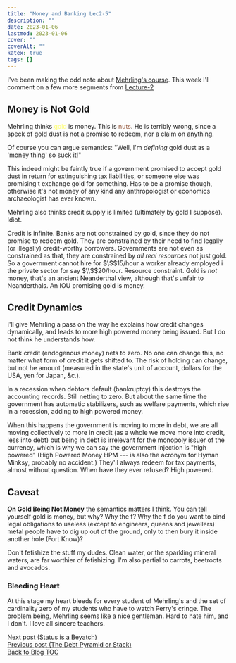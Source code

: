 ```yaml
---
title: "Money and Banking Lec2-5"
description: ""
date: 2023-01-06
lastmod: 2023-01-06
cover: ""
coverAlt: ""
katex: true
tags: []
---
```


I've been making the odd note about [Mehrling's course](https://www.ineteconomics.org/education/courses/the-economics-of-money-banking). This week I'll comment on a 
few more segments from
[Lecture-2](https://www.youtube.com/watch?v=W0IGZW0QOr4&list=PLmtuEaMvhDZYfVv95KDQWd8-7UrJCJ9Pm&index=5) 


## Money is Not Gold

Mehrling thinks <span style="color: #ffff66;">gold</span> is money. 
This is <span style="color: #965a3e;">nuts</span>.
He is terribly wrong, since a speck of 
gold dust is not a promise to redeem, nor a claim on anything. 

Of course you can argue semantics: "Well, I'm *defining* gold dust as a 
'money thing' so suck it!"

This indeed might be faintly true if a government promised to accept gold dust in 
return for extinguishing tax liabilities, or someone else was promising t exchange 
gold for something. Has to be a promise though, otherwise it's not money of any kind 
any anthropologist or economics archaeologist has ever known.

Mehrling also thinks credit supply is limited (ultimately by gold I suppose). Idiot.

Credit is infinite. Banks are not constrained by gold, since they do not promise to 
redeem gold. They are constrained by their need to find legally (or illegally) 
credit-worthy borrowers. Governments are not even as constrained as that, they are 
constrained by *_all real resources_* not just gold. So a government cannot hire for 
\$\\$$15/hour a worker already employed i the private sector for say 
$\\$$20/hour. Resource constraint. Gold is *_not_* money, that's an ancient Neanderthal 
view, although that's unfair to Neanderthals. An IOU promising gold is money.


## Credit Dynamics

I'll give Mehrling a pass on the way he explains how credit changes dynamically, and 
leads to more high powered money being issued. But I do not think he understands how.

Bank credit (endogenous money) nets to zero. No one can change this, no matter what 
form of credit it gets shifted to. The risk of holding can change, but not he amount 
(measured in the state's unit of account, dollars for the USA, yen for Japan, &c.).

In a recession when debtors default (bankruptcy) this destroys the accounting 
records. Still netting to zero. But about the same time the government has automatic 
stabilizers, such as welfare payments, which rise in a recession, adding to high 
powered money. 

When this happens the government is moving to more in debt, we are all moving
collectively to more in credit (as a whole we move more into credit, less into debt) 
but being in debt is irrelevant for the monopoly issuer of the currency, which is why 
we can say the government injection is "high powered" (High Powered Money HPM --- is 
also the acronym for Hyman Minksy, probably no accident.) They'll always redeem for 
tax payments, almost without question. When have they ever refused? High powered.

## Caveat

**On Gold Being Not Money** the semantics matters I think. You can tell yourself gold 
is money, but why? Why the f? Why the f do you want to bind legal obligations to 
useless (except to engineers, queens and jewellers) metal people have to dig up out 
of the ground, only to then bury it inside another hole (Fort Know)?

Don't fetishize the stuff my dudes. Clean water, or the sparkling mineral waters, 
are far worthier of fetishizing. I'm also partial to carrots, beetroots and avocados.


### Bleeding Heart

At this stage my heart bleeds for every student of Mehrling's and the set of 
cardinality zero of my students who have to watch Perry's cringe. The problem being, 
Mehrling seems like a nice gentleman. Hard to hate him, and I don't. I love all 
sincere teachers.


[Next post (Status is a Beyatch)](../14_status_bitches)  
[Previous post (The Debt Pyramid or Stack)](../12_debt_pyramid)  
[Back to Blog TOC](../)
